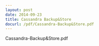 ```yaml
---
layout: post
date: 2014-09-23
title: Cassandra Backup&Store
docurl: /pdf/Cassandra-Backup&Store.pdf
---
```


Cassandra-Backup&Store.pdf